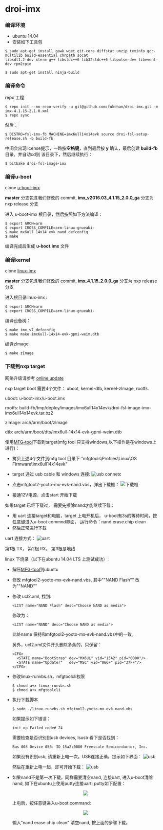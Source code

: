 # droi-imx

### 编译环境
- ubuntu 14.04
- 安装如下工具包

```
$ sudo apt-get install gawk wget git-core diffstat unzip texinfo gcc-multilib build-essential chrpath socat
libsdl1.2-dev xterm g++ libstdc++6 lib32stdc++6 libpulse-dev libevent-dev rpm2cpio
```
```
$ sudo apt-get install ninja-build
```

### 编译命令

repo 工程

```
$ repo init --no-repo-verify -u git@github.com:fukehan/droi-imx.git -m imx-4.1.15-2.1.0.xml
$ repo sync
```

然后：

```
$ DISTRO=fsl-imx-fb MACHINE=imx6ull14x14evk source droi-fsl-setup-release.sh -b build-fb
```
中间会出现license提示，一路按**空格键**，直到最后按 **y** 确认，最后创建 **build-fb** 目录，并自动cd到
该目录下，然后继续执行：

```
$ bitbake droi-fsl-image-imx
```

### 编译u-boot

clone [u-boot-imx](https://github.com/fukehan/u-boot-imx)

**master** 分支包含我们修改的 commit, **imx_v2016.03_4.1.15_2.0.0_ga** 分支为 nxp release 分支

进入 u-boot-imx 根目录，然后按照如下方法编译：
```
$ export ARCH=arm
$ export CROSS_COMPILE=arm-linux-gnueabi-
$ make mx6ull_14x14_evk_nand_defconfig
$ make
```
编译完成后生成 **u-boot.imx** 文件

### 编译kernel

clone [linux-imx](https://github.com/fukehan/linux-imx)

**master** 分支包含我们修改的 commit, **imx_4.1.15_2.0.0_ga** 分支为 nxp release 分支

进入根目录linux-imx :

```
$ export ARCH=arm
$ export CROSS_COMPILE=arm-linux-gnueabi-
```
编译设备树：

```
$ make imx_v7_defconfig
$ make make imx6ull-14x14-evk-gpmi-weim.dtb
```

编译zImage:
```
$ make zImage
```

### 下载到nxp target

网络升级请参考 [online update](https://github.com/fukehan/droi-imx/blob/master/Online-update.md)

nxp target boot 需要4个文件： uboot, kernel-dtb, kernel-zImage, rootfs.

uboot: u-boot-imx/u-boot.imx

rootfs: build-fb/tmp/deploy/images/imx6ull14x14evk/droi-fsl-image-imx-imx6ull14x14evk.tar.bz2

zImage:  arch/arm/boot/zImage

dtb:  arch/arm/boot/dts/imx6ull-14x14-evk-gpmi-weim.dtb

使用[MFG-tool](https://github.com/fukehan/mfg-tool)下载到target(mfg tool 只支持windows,以下操作是在windows上进行)：

- 拷贝上述4个文件到mfg tool 目录下 "mfgtools\Profiles\Linux\OS Firmware\imx6ull14x14evk"
- target 通过 usb cable 和 windows 连接:
  ![usb connetc](https://github.com/fukehan/droi-imx/blob/master/img/usb-download-connet.jpg)
- 点击mfgtool2-yocto-mx-evk-nand.vbs，弹出下载框：
  ![下载框](https://github.com/fukehan/droi-imx/blob/master/img/nxp-download.png)
  
- 接通12V电源，点击start 开始下载

如果target 已经下载过， 需要先擦除nand才能继续下载：

- 用 uart 连接target和电脑，target 上电开机后， u-boot有3s的等待时间，按任意键进入u-boot commnd界面， 
  运行命令：nand erase.chip clean
- 然后正常进行下载

uart 连接方式：
![uart](https://github.com/fukehan/droi-imx/blob/master/img/uart-connet.jpg)

第1根 TX， 第2根 RX， 第3根是地线

linux 下烧录（以下在ubuntu 14.04 LTS 上测试成功）:

- 解压[MFG-tool](https://github.com/fukehan/mfg-tool)到ubuntu
- 修改 mfgtool2-yocto-mx-evk-nand.vbs, 其中""NAND Flash"" 改为""NAND""
- 修改 ucl2.xml, 找到:
  ```
  <LIST name="NAND Flash" desc="Choose NAND as media">
  ```
  修改为：
  ```
  <LIST name="NAND" desc="Choose NAND as media">
  ```
  此处name 保持和mfgtool2-yocto-mx-evk-nand.vbs中的一致。
  
  另外，ucl2.xml文件开头删除多余的，只保留：
  ```
  <CFG>
    <STATE name="BootStrap" dev="MX6UL" vid="15A2" pid="0080"/>
    <STATE name="Updater"   dev="MSC" vid="066F" pid="37FF"/>
  </CFG>
  ```
  
- 修改linux-runvbs.sh，mfgtoolcli权限
  ```
  $ chmod a+x linux-runvbs.sh
  $ chmod a+x mfgtoolcli
  ```
- 执行下载脚本
  ```
  $ sudo ./linux-runvbs.sh mfgtool2-yocto-mx-evk-nand.vbs
  ```
  如果提示如下错误：
  ```
  init op Failed code# 24
  ```
  需要检查是否识别到usb devices, lsusb 看下是否找到：
  ```
  Bus 003 Device 056: ID 15a2:0080 Freescale Semiconductor, Inc.
  ```
  如果没有识别usb, 请重新上电一次。USB连接正确，提示如下界面：
  ![usb](https://github.com/fukehan/droi-imx/blob/master/img/Linux-usb-succsess.png)
  
  然后在重新上电一起，即可开始下载：
  ![usb](https://github.com/fukehan/droi-imx/blob/master/img/linux-usb-down.png)
  
- 如果nand不是第一次下载，同样需要清空nand, 连接uart, 进入u-boot清除nand, 如下在ubuntu上使用putty连接uart:
  putty如下配置：
  <div align=center><img src="https://github.com/fukehan/droi-imx/blob/master/img/linux-putty-config.png"/></div>
  
  上电后，按任意键进入u-boot command:
  <div align=center><img src="https://github.com/fukehan/droi-imx/blob/master/img/linux-uboot-nand.png"/></div>
  
  输入"nand erase.chip clean" 清空nand, 按上面的步骤下载。
  





